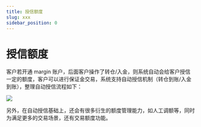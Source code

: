 ```yaml
---
title: 授信额度
slug: xxx
sidebar_position: 0
---
```



# 授信额度

客户若开通 margin 账户，后面客户操作了转仓/入金，则系统自动会给客户授信一定的额度，客户可以进行保证金交易，系统支持自动授信机制（转仓到账/入金到账），整理自动授信流程如下：

<img src="/assets/TvF2bXchDoKX90x3d91caJjRnYq.jpeg"/>

另外，在自动授信基础上，还会有很多衍生的额度管理能力，如人工调额等，同时为满足更多的交易场景，还有交易额度功能。

